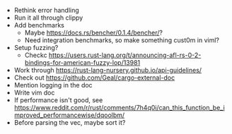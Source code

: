 * Rethink error handling
* Run it all through clippy
* Add benchmarks
  * Maybe https://docs.rs/bencher/0.1.4/bencher/?
  * Need integration benchmarks, so make something cust0m in viml?
* Setup fuzzing?
  * Checkc https://users.rust-lang.org/t/announcing-afl-rs-0-2-bindings-for-american-fuzzy-lop/13981
* Work through https://rust-lang-nursery.github.io/api-guidelines/
* Check out https://github.com/Geal/cargo-external-doc
* Mention logging in the doc
* Write vim doc
* If performance isn't good, see 
https://www.reddit.com/r/rust/comments/7h4q0i/can_this_function_be_improved_performancewise/dqoolbm/
* Before parsing the vec, maybe sort it?
